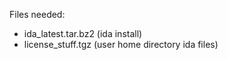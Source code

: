 Files needed:
* ida_latest.tar.bz2 (ida install)
* license_stuff.tgz (user home directory ida files)
